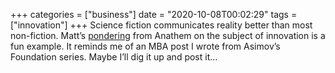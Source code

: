 +++
categories = ["business"]
date = "2020-10-08T00:02:29"
tags = ["innovation"]
+++
Science fiction communicates reality better than most non-fiction. Matt’s [pondering](http://interconnected.org/home/2020/10/07/orthogonal) from Anathem on the subject of innovation is a fun example. It reminds me of an MBA post I wrote from Asimov’s Foundation series. Maybe I’ll dig it up and post it...

